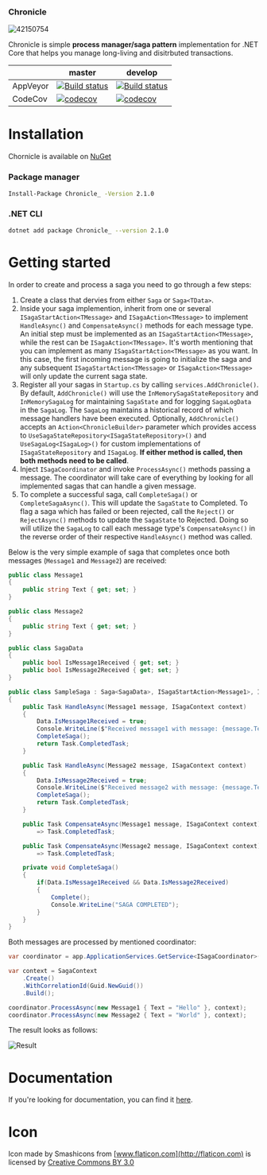 ### Chronicle
![42150754](https://user-images.githubusercontent.com/7096476/64911747-ef4be100-d725-11e9-98f3-43331714afa7.png)



Chronicle is simple **process manager/saga pattern** implementation for .NET Core that helps you manage long-living and disitrbuted transactions.

|          | master                                                                                                                                                                  | develop                                                                                                                                                                   |
| -------- | ----------------------------------------------------------------------------------------------------------------------------------------------------------------------- | ------------------------------------------------------------------------------------------------------------------------------------------------------------------------- |
| AppVeyor | [![Build status](https://ci.appveyor.com/api/projects/status/rma8prlvhjtql7ct/branch/master?svg=true)](https://ci.appveyor.com/project/GooRiOn/chronicle/branch/master) | [![Build status](https://ci.appveyor.com/api/projects/status/rma8prlvhjtql7ct/branch/develop?svg=true)](https://ci.appveyor.com/project/GooRiOn/chronicle/branch/develop) |
| CodeCov  | [![codecov](https://codecov.io/gh/chronicle-stack/Chronicle/branch/master/graph/badge.svg)](https://codecov.io/gh/chronicle-stack/Chronicle)                            | [![codecov](https://codecov.io/gh/chronicle-stack/Chronicle/branch/develop/graph/badge.svg)](https://codecov.io/gh/chronicle-stack/Chronicle)                             |

# Installation

Chornicle is available on [NuGet](https://www.nuget.org/packages/Chronicle_/)

### Package manager

```bash
Install-Package Chronicle_ -Version 2.1.0
```

### .NET CLI

```bash
dotnet add package Chronicle_ --version 2.1.0
```

# Getting started

In order to create and process a saga you need to go through a few steps:

1. Create a class that dervies from either `Saga` or `Saga<TData>`.
2. Inside your saga implemention, inherit from one or several `ISagaStartAction<TMessage>` and `ISagaAction<TMessage>` to implement `HandleAsync()` and `CompensateAsync()` methods for each message type. An initial step must be implemented as an `ISagaStartAction<TMessage>`, while the rest can be `ISagaAction<TMessage>`. It's worth mentioning that you can implement as many `ISagaStartAction<TMessage>` as you want. In this case, the first incoming message is going to initialize the saga and any subsequent `ISagaStartAction<TMessage>` or `ISagaAction<TMessage>` will only update the current saga state.
3. Register all your sagas in `Startup.cs` by calling `services.AddChronicle()`. By default, `AddChronicle()` will use the `InMemorySagaStateRepository` and `InMemorySagaLog` for maintaining `SagaState` and for logging `SagaLogData` in the `SagaLog`. The `SagaLog` maintains a historical record of which message handlers have been executed. Optionally, `AddChronicle()` accepts an `Action<ChronicleBuilder>` parameter which provides access to `UseSagaStateRepository<ISagaStateRepository>()` and `UseSagaLog<ISagaLog>()` for custom implementations of `ISagaStateRepository` and `ISagaLog`. **If either method is called, then both methods need to be called**.
4. Inject `ISagaCoordinator` and invoke `ProcessAsync()` methods passing a message. The coordinator will take care of everything by looking for all implemented sagas that can handle a given message.
5. To complete a successful saga, call `CompleteSaga()` or `CompleteSagaAsync()`. This will update the `SagaState` to Completed. To flag a saga which has failed or been rejected, call the `Reject()` or `RejectAsync()` methods to update the `SagaState` to Rejected. Doing so will utilize the `SagaLog` to call each message type's `CompensateAsync()` in the reverse order of their respective `HandleAsync()` method was called.

Below is the very simple example of saga that completes once both messages (`Message1` and `Message2`) are received:

```csharp
public class Message1
{
    public string Text { get; set; }
}

public class Message2
{
    public string Text { get; set; }
}

public class SagaData
{
    public bool IsMessage1Received { get; set; }
    public bool IsMessage2Received { get; set; }
}

public class SampleSaga : Saga<SagaData>, ISagaStartAction<Message1>, ISagaAction<Message2>
{
    public Task HandleAsync(Message1 message, ISagaContext context)
    {
        Data.IsMessage1Received = true;
        Console.WriteLine($"Received message1 with message: {message.Text}");
        CompleteSaga();
        return Task.CompletedTask;
    }

    public Task HandleAsync(Message2 message, ISagaContext context)
    {
        Data.IsMessage2Received = true;
        Console.WriteLine($"Received message2 with message: {message.Text}");
        CompleteSaga();
        return Task.CompletedTask;
    }

    public Task CompensateAsync(Message1 message, ISagaContext context)
        => Task.CompletedTask;

    public Task CompensateAsync(Message2 message, ISagaContext context)
        => Task.CompletedTask;

    private void CompleteSaga()
    {
        if(Data.IsMessage1Received && Data.IsMessage2Received)
        {
            Complete();
            Console.WriteLine("SAGA COMPLETED");
        }
    }
}

```

Both messages are processed by mentioned coordinator:

```csharp
var coordinator = app.ApplicationServices.GetService<ISagaCoordinator>();

var context = SagaContext
    .Create()
    .WithCorrelationId(Guid.NewGuid())
    .Build();

coordinator.ProcessAsync(new Message1 { Text = "Hello" }, context);
coordinator.ProcessAsync(new Message2 { Text = "World" }, context);
```

The result looks as follows:

![Result](https://user-images.githubusercontent.com/7096476/53180548-0c885900-35f6-11e9-864b-6b6d13641f2a.png)

# Documentation

If you're looking for documentation, you can find it [here](https://chronicle.readthedocs.io/en/latest/).

# Icon

Icon made by Smashicons from [www.flaticon.com](http://flaticon.com) is licensed by [Creative Commons BY 3.0](http://creativecommons.org/licenses/by/3.0/)
